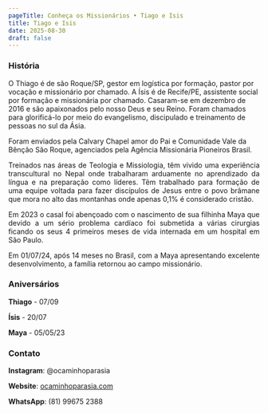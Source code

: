```yaml
---
pageTitle: Conheça os Missionários • Tiago e Isis
title: Tiago e Isis
date: 2025-08-30
draft: false
---
```

### História

O Thiago é de são Roque/SP, gestor em logística por formação, pastor por vocação e missionário por chamado. A Ísis é de Recife/PE, assistente social por formação e missionária por chamado. Casaram-se em dezembro de 2016 e são apaixonados pelo nosso Deus e seu Reino. Foram chamados para glorificá-lo por meio do evangelismo, discipulado e treinamento de pessoas no sul da Ásia.

Foram enviados pela Calvary Chapel amor do Pai e Comunidade Vale da Bênção São Roque, agenciados pela Agência Missionária Pioneiros Brasil.

<p style="text-align: justify">Treinados nas áreas de Teologia e Missiologia, têm vivido uma experiência transcultural no Nepal onde trabalharam arduamente no aprendizado da língua e na preparação como líderes. Têm trabalhado para formação de uma equipe voltada para fazer discípulos de Jesus entre o povo brâmane que mora no alto das montanhas onde apenas 0,1% é considerado cristão.&nbsp;</p><p style="text-align: justify">Em 2023 o casal foi abençoado com o nascimento de sua filhinha Maya que devido a um sério problema cardíaco foi submetida a várias cirurgias ficando os seus 4 primeiros meses de vida internada em um hospital em São Paulo.&nbsp;</p><p style="text-align: justify">Em 01/07/24, após 14 meses no Brasil, com a Maya apresentando excelente desenvolvimento, a família retornou ao campo missionário.</p>

### Aniversários

**Thiago** - 07/09

**Ísis** - 20/07

**Maya** - 05/05/23

### Contato

**Instagram**: @ocaminhoparasia

<p style="text-align: justify"><strong>Website</strong>: <a href="http://ocaminhoparasia.com">ocaminhoparasia.com</a></p><p style="text-align: justify"><strong>WhatsApp</strong>: (81) 99675 2388</p>